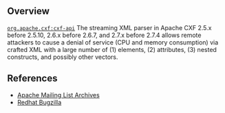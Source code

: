 ## Overview
[`org.apache.cxf:cxf-api`](http://search.maven.org/#search%7Cga%7C1%7Ca%3A%22cxf-api%22)
The streaming XML parser in Apache CXF 2.5.x before 2.5.10, 2.6.x before 2.6.7, and 2.7.x before 2.7.4 allows remote attackers to cause a denial of service (CPU and memory consumption) via crafted XML with a large number of (1) elements, (2) attributes, (3) nested constructs, and possibly other vectors.

## References
- [Apache Mailing List Archives](http://cxf.apache.org/security-advisories.data/CVE-2013-2160.txt.asc)
- [Redhat Bugzilla](https://bugzilla.redhat.com/show_bug.cgi?id=CVE-2013-2160)
